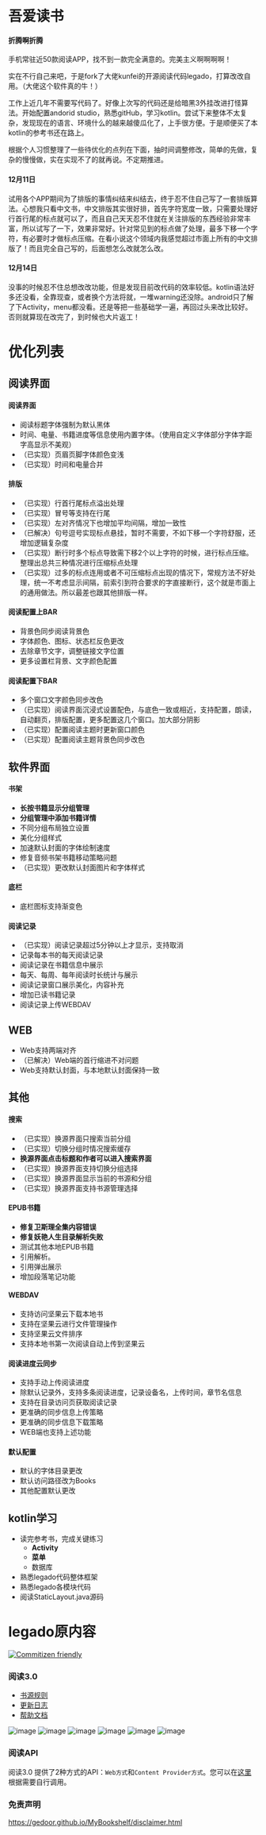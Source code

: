 # 吾爱读书 
#### 折腾啊折腾
手机常驻近50款阅读APP，找不到一款完全满意的。完美主义啊啊啊啊！

实在不行自己来吧，于是fork了大佬kunfei的开源阅读代码legado，打算改改自用。（大佬这个软件真的牛！）

工作上近几年不需要写代码了。好像上次写的代码还是给暗黑3外挂改进打怪算法。开始配置andorid studio，熟悉gitHub，学习kotlin。尝试下来整体不太复杂，发现现在的语言、环境什么的越来越傻瓜化了，上手很方便。于是顺便买了本kotlin的参考书还在路上。

根据个人习惯整理了一些待优化的点列在下面，抽时间调整修改，简单的先做，复杂的慢慢做，实在实现不了的就再说。不定期推进。

#### 12月11日
试用各个APP期间为了排版的事情纠结来纠结去，终于忍不住自己写了一套排版算法。心想我只看中文书，中文排版其实很好排，首先字符宽度一致，只需要处理好行首行尾的标点就可以了，而且自己天天忍不住就在关注排版的东西经验非常丰富，所以试写了一下，效果非常好。针对常见到的标点做了处理，最多下移一个字符，有必要时才做标点压缩。在看小说这个领域内我感觉超过市面上所有的中文排版了！而且完全自己写的，后面想怎么改就怎么改。
#### 12月14日
没事的时候忍不住总想改改功能，但是发现目前改代码的效率较低。kotlin语法好多还没看，全靠现查，或者换个方法将就，一堆warning还没除。android只了解了下Activity，menu都没看。还是等把一些基础学一遍，再回过头来改比较好。否则就算现在改完了，到时候也大片返工！

# 优化列表 
## 阅读界面
#### 阅读界面
* 阅读标题字体强制为默认黑体
* 时间、电量、书籍进度等信息使用内置字体。（使用自定义字体部分字体字距字高显示不美观）
* （已实现）页眉页脚字体颜色变浅
* （已实现）时间和电量合并
#### 排版
* （已实现）行首行尾标点溢出处理
* （已实现）冒号等支持在行尾
* （已实现）左对齐情况下也增加平均间隔，增加一致性
* （已解决）句号逗号实现标点悬挂，暂时不需要，不如下移一个字符舒服，还增加逻辑复杂度
* （已实现）断行时多个标点导致需下移2个以上字符的时候，进行标点压缩。整理出总共三种情况进行压缩标点处理
* （已实现）过多的标点连用或者不可压缩标点出现的情况下，常规方法不好处理，统一不考虑显示间隔，前索引到符合要求的字直接断行，这个就是市面上的通用做法。所以最差也跟其他排版一样。
#### 阅读配置上BAR
* 背景色同步阅读背景色
* 字体颜色、图标、状态栏反色更改
* 去除章节文字，调整链接文字位置
* 更多设置栏背景、文字颜色配置
#### 阅读配置下BAR
* 多个窗口文字颜色同步改色
* （已实现）阅读界面沉浸式设置配色，与底色一致或相近，支持配置，朗读，自动翻页，排版配置，更多配置这几个窗口。加大部分阴影
* （已实现）配置阅读主题时更新窗口颜色
* （已实现）配置阅读主题背景色同步改色
## 软件界面
#### 书架
* **长按书籍显示分组管理**
* **分组管理中添加书籍详情**
* 不同分组布局独立设置
* 美化分组样式
* 加速默认封面的字体绘制速度
* 修复音频书架书籍移动策略问题
* （已实现）更改默认封面图片和字体样式
#### 底栏
* 底栏图标支持渐变色
#### 阅读记录
* （已实现）阅读记录超过5分钟以上才显示，支持取消
* 记录每本书的每天阅读记录
* 阅读记录在书籍信息中展示
* 每天、每周、每年阅读时长统计与展示
* 阅读记录窗口展示美化，内容补充
* 增加已读书籍记录
* 阅读记录上传WEBDAV
## WEB
* Web支持两端对齐
* （已解决）Web端的首行缩进不对问题
* Web支持默认封面，与本地默认封面保持一致
## 其他
#### 搜索
* （已实现）换源界面只搜索当前分组
* （已实现）切换分组时情况搜索缓存
* **换源界面点击标题和作者可以进入搜索界面**
* （已实现）换源界面支持切换分组选择
* （已实现）换源界面显示当前的书源和分组
* （已实现）换源界面支持书源管理选择
#### EPUB书籍
* **修复卫斯理全集内容错误**
* **修复妖艳人生目录解析失败**
* 测试其他本地EPUB书籍
* 引用解析。
* 引用弹出展示
* 增加段落笔记功能
#### WEBDAV
* 支持访问坚果云下载本地书
* 支持在坚果云进行文件管理操作
* 支持坚果云文件排序
* 支持本地书第一次阅读自动上传到坚果云
#### 阅读进度云同步
* 支持手动上传阅读进度
* 除默认记录外，支持多条阅读进度，记录设备名，上传时间，章节名信息
* 支持在目录访问页获取阅读记录
* 更准确的同步信息上传策略
* 更准确的同步信息下载策略
* WEB端也支持上述功能
#### 默认配置
* 默认的字体目录更改
* 默认访问路径改为Books
* 其他配置默认更改
## kotlin学习
* 读完参考书，完成关键练习
  * **Activity**
  * **菜单**
  * 数据库
* 熟悉legado代码整体框架
* 熟悉legado各模块代码
* 阅读StaticLayout.java源码
# legado原内容

[![Commitizen friendly](https://img.shields.io/badge/commitizen-friendly-brightgreen.svg)](http://commitizen.github.io/cz-cli/)

### 阅读3.0
* [书源规则](https://alanskycn.gitee.io/teachme/)
* [更新日志](/app/src/main/assets/updateLog.md)
* [帮助文档](/app/src/main/assets/help/appHelp.md)

![image](https://github.com/gedoor/gedoor.github.io/blob/master/images/%E9%98%85%E8%AF%BB%E7%AE%80%E4%BB%8B1.jpg)
![image](https://github.com/gedoor/gedoor.github.io/blob/master/images/%E9%98%85%E8%AF%BB%E7%AE%80%E4%BB%8B2.jpg)
![image](https://github.com/gedoor/gedoor.github.io/blob/master/images/%E9%98%85%E8%AF%BB%E7%AE%80%E4%BB%8B3.jpg)
![image](https://github.com/gedoor/gedoor.github.io/blob/master/images/%E9%98%85%E8%AF%BB%E7%AE%80%E4%BB%8B4.jpg)
![image](https://github.com/gedoor/gedoor.github.io/blob/master/images/%E9%98%85%E8%AF%BB%E7%AE%80%E4%BB%8B5.jpg)
![image](https://github.com/gedoor/gedoor.github.io/blob/master/images/%E9%98%85%E8%AF%BB%E7%AE%80%E4%BB%8B6.jpg)

### 阅读API
阅读3.0 提供了2种方式的API：`Web方式`和`Content Provider方式`。您可以在[这里](api.md)根据需要自行调用。 

### 免责声明
https://gedoor.github.io/MyBookshelf/disclaimer.html
